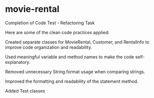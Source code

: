 # movie-rental
Completion of Code Test - Refactoring Task

Here are some of the clean code practices applied:

Created separate classes for MovieRental, Customer, and RentalInfo to improve code organization and readability.

Used meaningful variable and method names to make the code self-explanatory.

Removed unnecessary String.format usage when comparing strings.

Improved the formatting and readability of the statement method.

Added Test classes 


